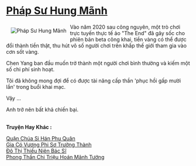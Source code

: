 <a href="https://truyentiki.com/phap-su-hung-manh.30737/" title="Pháp Sư Hung Mãnh"><h1>Pháp Sư Hung Mãnh</h1></a><div style="display:table"><img align="right" style="float: left; padding: 10px;" src="https://truyentiki.com/a/img/str/src/30737.jpg" alt="Pháp Sư Hung Mãnh">Vào năm 2020 sau công nguyên, một trò chơi trực tuyến thực tế ảo "The End" đã gây sốc cho phiên bản beta công khai, tiền vàng có thể được đổi thành tiền thật, thu hút vô số người chơi trên khắp thế giới tham gia vào cơn sốt vàng. <p></p> Chen Yang ban đầu muốn trở thành một người chơi bình thường và kiếm một số chi phí sinh hoạt. <p></p> Tôi đã không mong đợi để có được tài năng cấp thần &#39;phục hồi gấp mười lần&#39; trong buổi khai mạc. <p></p> Vậy ... <p></p> Anh trở nên bất khả chiến bại.</div><p><br><b>Truyện Hay Khác :</b></p><a href="https://truyentiki.com/quan-chua-si-han-phu-quan.30736/" alt="Quận Chúa Si Hán Phu Quân">Quận Chúa Si Hán Phu Quân</a><br/><a href="https://github.com/nownovels/top500/tree/master/truyenhay/33492/" alt="Gia Có Vương Phi Sơ Trưởng Thành">Gia Có Vương Phi Sơ Trưởng Thành</a><br/><a href="https://github.com/nownovels/top500/tree/master/truyenhay/33527/" alt="Đô Thị Thiếu Niên Bác Sĩ">Đô Thị Thiếu Niên Bác Sĩ</a><br/><a href="https://github.com/nownovels/top500/tree/master/truyenhay/33698/" alt="Phong Thần Chi Triệu Hoán Mãnh Tướng">Phong Thần Chi Triệu Hoán Mãnh Tướng</a><br/>